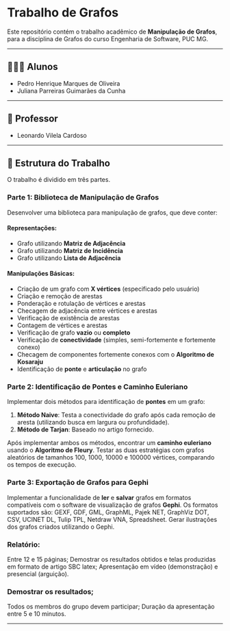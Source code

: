 # Trabalho de Grafos

Este repositório contém o trabalho acadêmico de **Manipulação de Grafos**, para a disciplina de Grafos do curso Engenharia de Software, PUC MG.

---

## 👩🏻‍💻 Alunos

- Pedro Henrique Marques de Oliveira
- Juliana Parreiras Guimarães da Cunha

---

## 🫡 Professor

- Leonardo Vilela Cardoso

---

## 📝 Estrutura do Trabalho

O trabalho é dividido em três partes.

### Parte 1: Biblioteca de Manipulação de Grafos

Desenvolver uma biblioteca para manipulação de grafos, que deve conter:

#### Representações:
- Grafo utilizando **Matriz de Adjacência**
- Grafo utilizando **Matriz de Incidência**
- Grafo utilizando **Lista de Adjacência**

#### Manipulações Básicas:
- Criação de um grafo com **X vértices** (especificado pelo usuário)
- Criação e remoção de arestas
- Ponderação e rotulação de vértices e arestas
- Checagem de adjacência entre vértices e arestas
- Verificação de existência de arestas
- Contagem de vértices e arestas
- Verificação de grafo **vazio** ou **completo**
- Verificação de **conectividade** (simples, semi-fortemente e fortemente conexo)
- Checagem de componentes fortemente conexos com o **Algoritmo de Kosaraju**
- Identificação de **ponte** e **articulação** no grafo

### Parte 2: Identificação de Pontes e Caminho Euleriano

Implementar dois métodos para identificação de **pontes** em um grafo:
1. **Método Naive**: Testa a conectividade do grafo após cada remoção de aresta (utilizando busca em largura ou profundidade).
2. **Método de Tarjan**: Baseado no artigo fornecido.

Após implementar ambos os métodos, encontrar um **caminho euleriano** usando o **Algoritmo de Fleury**. Testar as duas estratégias com grafos aleatórios de tamanhos 100, 1000, 10000 e 100000 vértices, comparando os tempos de execução.

### Parte 3: Exportação de Grafos para Gephi

Implementar a funcionalidade de **ler** e **salvar** grafos em formatos compatíveis com o software de visualização de grafos **Gephi**. Os formatos suportados são: GEXF, GDF, GML, GraphML, Pajek NET, GraphViz DOT, CSV, UCINET DL, Tulip TPL, Netdraw VNA, Spreadsheet. Gerar ilustrações dos grafos criados utilizando o Gephi.

### Relatório:

Entre 12 e 15 páginas;
Demostrar os resultados obtidos e telas produzidas em formato de artigo SBC latex;
Apresentação em vídeo (demonstração) e presencial (arguição).

### Demostrar os resultados;
Todos os membros do grupo devem participar;
Duração da apresentação entre 5 e 10 minutos.

---

